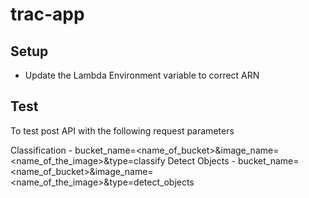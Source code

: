 # trac-app


## Setup
- Update the Lambda Environment variable to correct ARN

## Test
 
To test post API with the following request parameters 

Classification - bucket_name=<name_of_bucket>&image_name=<name_of_the_image>&type=classify
Detect Objects - bucket_name=<name_of_bucket>&image_name=<name_of_the_image>&type=detect_objects